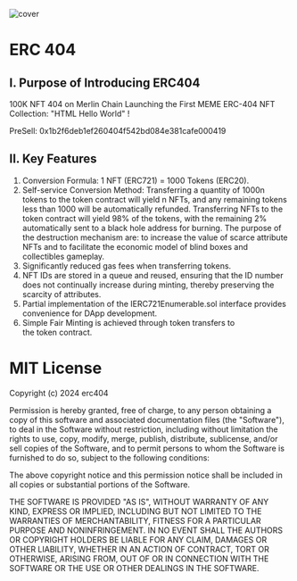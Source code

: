 ![cover](E:\github仓库\contracts-main\cover.jpg)

# ERC 404

## I. Purpose of Introducing ERC404
100K NFT 404 on Merlin Chain  Launching the First MEME ERC-404 NFT Collection: "HTML Hello World" !

PreSell: 0x1b2f6deb1ef260404f542bd084e381cafe000419

## II. Key Features
1. Conversion Formula: 1 NFT (ERC721) = 1000 Tokens (ERC20).
2. Self-service Conversion Method:
Transferring a quantity of 1000n tokens to the token contract will yield n NFTs, and any remaining tokens less than 1000 will be automatically refunded.
Transferring NFTs to the token contract will yield 98% of the tokens, with the remaining 2% automatically sent to a black hole address for burning.
The purpose of the destruction mechanism are: to increase the value of scarce attribute NFTs and to facilitate the economic model of blind boxes and collectibles gameplay.
3. Significantly reduced gas fees when transferring tokens.
4. NFT IDs are stored in a queue and reused, ensuring that the ID number does not continually increase during minting, thereby preserving the scarcity of attributes.
5. Partial implementation of the IERC721Enumerable.sol interface provides convenience for DApp development.
6. Simple Fair Minting is achieved through token transfers to the token contract.

# MIT License

Copyright (c) 2024 erc404

Permission is hereby granted, free of charge, to any person obtaining a copy
of this software and associated documentation files (the "Software"), to deal
in the Software without restriction, including without limitation the rights
to use, copy, modify, merge, publish, distribute, sublicense, and/or sell
copies of the Software, and to permit persons to whom the Software is
furnished to do so, subject to the following conditions:

The above copyright notice and this permission notice shall be included in all
copies or substantial portions of the Software.

THE SOFTWARE IS PROVIDED "AS IS", WITHOUT WARRANTY OF ANY KIND, EXPRESS OR
IMPLIED, INCLUDING BUT NOT LIMITED TO THE WARRANTIES OF MERCHANTABILITY,
FITNESS FOR A PARTICULAR PURPOSE AND NONINFRINGEMENT. IN NO EVENT SHALL THE
AUTHORS OR COPYRIGHT HOLDERS BE LIABLE FOR ANY CLAIM, DAMAGES OR OTHER
LIABILITY, WHETHER IN AN ACTION OF CONTRACT, TORT OR OTHERWISE, ARISING FROM,
OUT OF OR IN CONNECTION WITH THE SOFTWARE OR THE USE OR OTHER DEALINGS IN THE
SOFTWARE.

